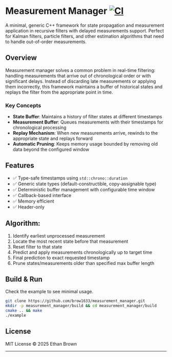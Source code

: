 # Measurement Manager [![CI](https://github.com/brow1633/measurement_manager/actions/workflows/cmake-single-platform.yml/badge.svg)](https://github.com/brow1633/measurement_manager/actions/workflows/cmake-single-platform.yml)

A minimal, generic C++ framework for state propagation and measurement application in recursive filters with delayed measurements support. Perfect for Kalman filters, particle filters, and other estimation algorithms that need to handle out-of-order measurements.

## Overview

Measurement manager solves a common problem in real-time filtering: handling measurements that arrive out of chronological order or with significant delays. Instead of discarding late measurements or applying them incorrectly, this framework maintains a buffer of historical states and replays the filter from the appropriate point in time.

### Key Concepts

- **State Buffer**: Maintains a history of filter states at different timestamps
- **Measurement Buffer**: Queues measurements with their timestamps for chronological processing
- **Replay Mechanism**: When new measurements arrive, rewinds to the appropriate state and replays forward
- **Automatic Pruning**: Keeps memory usage bounded by removing old data beyond the configured window

## Features

- ✅ Type-safe timestamps using `std::chrono::duration`
- ✅ Generic state types (default-constructible, copy-assignable type)
- ✅ Deterministic buffer management with configurable time window
- ✅ Callback-based interface
- ✅ Memory efficient
- ✅ Header-only


## Algorithm:
1. Identify earliest unprocessed measurement
2. Locate the most recent state before that measurement
3. Reset filter to that state
4. Predict and apply measurements chronologically up to target time
5. Final prediction to exact requested timestamp
6. Prune states/measurements older than specified max buffer length


## Build & Run
Check the example to see minimal usage.

```bash
git clone https://github.com/brow1633/measurement_manager.git
mkdir -p measurement_manager/build && cd measurement_manager/build
cmake .. && make
./example
``` 

## License

MIT License © 2025 Ethan Brown

---
